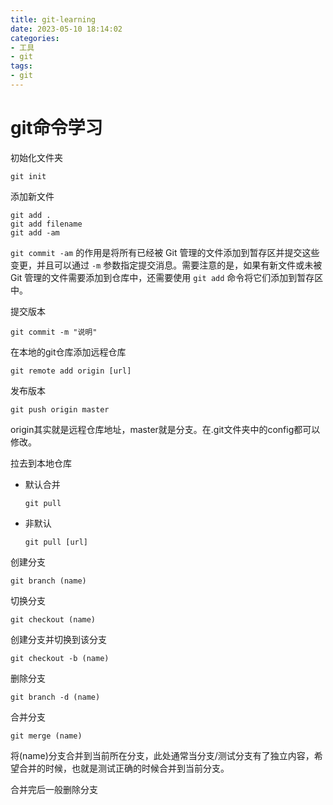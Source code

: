 ```yaml
---
title: git-learning
date: 2023-05-10 18:14:02
categories:
- 工具
- git
tags:
- git
---
```


# git命令学习

初始化文件夹

```shell
git init
```



添加新文件

```shell
git add .
git add filename
git add -am
```

`git commit -am` 的作用是将所有已经被 Git 管理的文件添加到暂存区并提交这些变更，并且可以通过 `-m` 参数指定提交消息。需要注意的是，如果有新文件或未被 Git 管理的文件需要添加到仓库中，还需要使用 `git add` 命令将它们添加到暂存区中。



提交版本

```shell
git commit -m "说明"
```



在本地的git仓库添加远程仓库

```shell
git remote add origin [url]
```

发布版本

```shell
git push origin master
```

origin其实就是远程仓库地址，master就是分支。在.git文件夹中的config都可以修改。



拉去到本地仓库

- 默认合并

  ```shell
  git pull
  ```

- 非默认

  ```shell
  git pull [url]
  ```



创建分支

```shell
git branch (name)
```



切换分支

```shell
git checkout (name)
```



创建分支并切换到该分支

```shell
git checkout -b (name)
```



删除分支

```shell
git branch -d (name)
```



合并分支

```shell
git merge (name)
```

将(name)分支合并到当前所在分支，此处通常当分支/测试分支有了独立内容，希望合并的时候，也就是测试正确的时候合并到当前分支。

合并完后一般删除分支